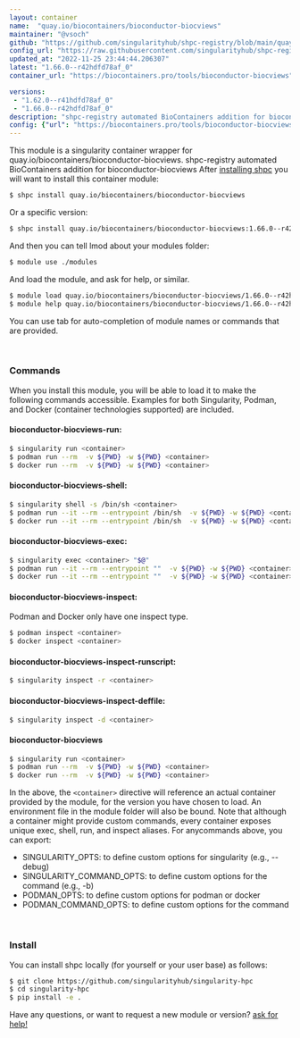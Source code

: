 ```yaml
---
layout: container
name:  "quay.io/biocontainers/bioconductor-biocviews"
maintainer: "@vsoch"
github: "https://github.com/singularityhub/shpc-registry/blob/main/quay.io/biocontainers/bioconductor-biocviews/container.yaml"
config_url: "https://raw.githubusercontent.com/singularityhub/shpc-registry/main/quay.io/biocontainers/bioconductor-biocviews/container.yaml"
updated_at: "2022-11-25 23:44:44.206307"
latest: "1.66.0--r42hdfd78af_0"
container_url: "https://biocontainers.pro/tools/bioconductor-biocviews"

versions:
 - "1.62.0--r41hdfd78af_0"
 - "1.66.0--r42hdfd78af_0"
description: "shpc-registry automated BioContainers addition for bioconductor-biocviews"
config: {"url": "https://biocontainers.pro/tools/bioconductor-biocviews", "maintainer": "@vsoch", "description": "shpc-registry automated BioContainers addition for bioconductor-biocviews", "latest": {"1.66.0--r42hdfd78af_0": "sha256:63b413ad164a7e8a6acd848e44e33908b8fe0850f30e81fd917a93e22c6d489a"}, "tags": {"1.62.0--r41hdfd78af_0": "sha256:3825d548e52e5c2570887f5ff4bb6dae3f004cab993e7f30fb0de43ff7164833", "1.66.0--r42hdfd78af_0": "sha256:63b413ad164a7e8a6acd848e44e33908b8fe0850f30e81fd917a93e22c6d489a"}, "docker": "quay.io/biocontainers/bioconductor-biocviews"}
---
```


This module is a singularity container wrapper for quay.io/biocontainers/bioconductor-biocviews.
shpc-registry automated BioContainers addition for bioconductor-biocviews
After [installing shpc](#install) you will want to install this container module:


```bash
$ shpc install quay.io/biocontainers/bioconductor-biocviews
```

Or a specific version:

```bash
$ shpc install quay.io/biocontainers/bioconductor-biocviews:1.66.0--r42hdfd78af_0
```

And then you can tell lmod about your modules folder:

```bash
$ module use ./modules
```

And load the module, and ask for help, or similar.

```bash
$ module load quay.io/biocontainers/bioconductor-biocviews/1.66.0--r42hdfd78af_0
$ module help quay.io/biocontainers/bioconductor-biocviews/1.66.0--r42hdfd78af_0
```

You can use tab for auto-completion of module names or commands that are provided.

<br>

### Commands

When you install this module, you will be able to load it to make the following commands accessible.
Examples for both Singularity, Podman, and Docker (container technologies supported) are included.

#### bioconductor-biocviews-run:

```bash
$ singularity run <container>
$ podman run --rm  -v ${PWD} -w ${PWD} <container>
$ docker run --rm  -v ${PWD} -w ${PWD} <container>
```

#### bioconductor-biocviews-shell:

```bash
$ singularity shell -s /bin/sh <container>
$ podman run --it --rm --entrypoint /bin/sh  -v ${PWD} -w ${PWD} <container>
$ docker run --it --rm --entrypoint /bin/sh  -v ${PWD} -w ${PWD} <container>
```

#### bioconductor-biocviews-exec:

```bash
$ singularity exec <container> "$@"
$ podman run --it --rm --entrypoint ""  -v ${PWD} -w ${PWD} <container> "$@"
$ docker run --it --rm --entrypoint ""  -v ${PWD} -w ${PWD} <container> "$@"
```

#### bioconductor-biocviews-inspect:

Podman and Docker only have one inspect type.

```bash
$ podman inspect <container>
$ docker inspect <container>
```

#### bioconductor-biocviews-inspect-runscript:

```bash
$ singularity inspect -r <container>
```

#### bioconductor-biocviews-inspect-deffile:

```bash
$ singularity inspect -d <container>
```



#### bioconductor-biocviews

```bash
$ singularity run <container>
$ podman run --rm  -v ${PWD} -w ${PWD} <container>
$ docker run --rm  -v ${PWD} -w ${PWD} <container>
```


In the above, the `<container>` directive will reference an actual container provided
by the module, for the version you have chosen to load. An environment file in the
module folder will also be bound. Note that although a container
might provide custom commands, every container exposes unique exec, shell, run, and
inspect aliases. For anycommands above, you can export:

 - SINGULARITY_OPTS: to define custom options for singularity (e.g., --debug)
 - SINGULARITY_COMMAND_OPTS: to define custom options for the command (e.g., -b)
 - PODMAN_OPTS: to define custom options for podman or docker
 - PODMAN_COMMAND_OPTS: to define custom options for the command

<br>

### Install

You can install shpc locally (for yourself or your user base) as follows:

```bash
$ git clone https://github.com/singularityhub/singularity-hpc
$ cd singularity-hpc
$ pip install -e .
```

Have any questions, or want to request a new module or version? [ask for help!](https://github.com/singularityhub/singularity-hpc/issues)